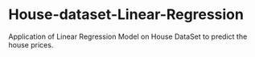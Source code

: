 # House-dataset-Linear-Regression
Application of Linear Regression Model on House DataSet to predict the house prices.
